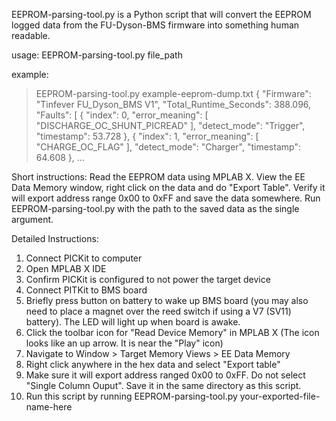 EEPROM-parsing-tool.py is a Python script that will convert the EEPROM logged data from the FU-Dyson-BMS firmware into something human readable.

usage: EEPROM-parsing-tool.py file_path

example:
>EEPROM-parsing-tool.py example-eeprom-dump.txt
{
    "Firmware": "Tinfever FU_Dyson_BMS V1",
    "Total_Runtime_Seconds": 388.096,
    "Faults": [
        {
            "index": 0,
            "error_meaning": [
                "DISCHARGE_OC_SHUNT_PICREAD"
            ],
            "detect_mode": "Trigger",
            "timestamp": 53.728
        },
        {
            "index": 1,
            "error_meaning": [
                "CHARGE_OC_FLAG"
            ],
            "detect_mode": "Charger",
            "timestamp": 64.608
        },
...


Short instructions:
Read the EEPROM data using MPLAB X. View the EE Data Memory window, right click on the data and do "Export Table". Verify it will export address range 0x00 to 0xFF and save the data somewhere. Run EEPROM-parsing-tool.py with the path to the saved data as the single argument.

Detailed Instructions:

1) Connect PICKit to computer
2) Open MPLAB X IDE
3) Confirm PICKit is configured to not power the target device
4) Connect PITKit to BMS board
5) Briefly press button on battery to wake up BMS board (you may also need to place a magnet over the reed switch if using a V7 (SV11) battery). The LED will light up when board is awake.
6) Click the toolbar icon for "Read Device Memory" in MPLAB X (The icon looks like an up arrow. It is near the "Play" icon)
7) Navigate to Window > Target Memory Views > EE Data Memory
8) Right click anywhere in the hex data and select "Export table"
9) Make sure it will export address ranged 0x00 to 0xFF. Do not select "Single Column Ouput". Save it in the same directory as this script.
10) Run this script by running EEPROM-parsing-tool.py your-exported-file-name-here
